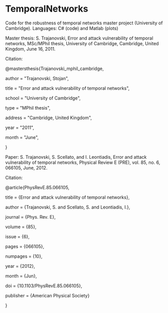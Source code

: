 # TemporalNetworks
Code for the robustness of temporal networks master project (University of Cambridge). Languages: C# (code) and Matlab (plots)

Master thesis: 
S. Trajanovski, Error and attack vulnerability of temporal networks, MSc/MPhil thesis, University of Cambridge, Cambridge, United Kingdom, June 16, 2011. 

Citation:

@mastersthesis{Trajanovski_mphil_cambridge,

author    = "Trajanovski, Stojan",

title     = "Error and attack vulnerability of temporal networks",

school    = "University of Cambridge",

type     = "MPhil thesis",

address  = "Cambridge, United Kingdom",

year      = "2011",

month    = "June",

}

Paper: 
S. Trajanovski, S. Scellato, and I. Leontiadis, Error and attack vulnerability of temporal networks, Physical Review E (PRE), vol. 85, no. 6, 066105, June, 2012.

Citation:

@article{PhysRevE.85.066105,

title = {Error and attack vulnerability of temporal networks},

author = {Trajanovski, S. and Scellato, S. and Leontiadis, I.},

journal = {Phys. Rev. E},

volume = {85},

issue = {6},

pages = {066105},

numpages = {10},

year = {2012},

month = {Jun},

doi = {10.1103/PhysRevE.85.066105},

publisher = {American Physical Society}

}
